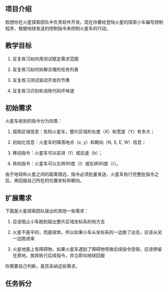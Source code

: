 ## 项目介绍
假想你在火星探索团队中负责软件开发。现在你要给登陆火星的探索小车编写控制程序，根据地球发送的控制指令来控制火星车的行动。

## 教学目标
1. 反复练习如何用测试框定需求范围

2. 反复练习如何拆解合理的任务列表

3. 反复练习测试驱动开发的节奏

4. 反复练习识别和消除代码坏味道

## 初始需求

火星车收到的指令分为四类：

1. 探索区域信息：告知火星车，整片区域的长度（X）和宽度（Y）有多大；

2. 初始化信息：火星车的降落地点（x, y）和朝向（N, S, E, W）信息；

3. 移动指令：火星车可以前进（f）或后退（b）；

4. 转向指令：火星车可以左转90度（l）或右转90度（r）。

由于地球和火星之间的距离很远，指令必须批量发送，火星车执行完整批指令之后，再回报自己所在的位置坐标和朝向。


## 扩展需求
下面是火星探索团队提出的其他一些需求：

1. 应该阻止小车跑到超出整片区域坐标系的地方去

2. 火星不是平的，而是球体，所以如果小车从坐标系的一边跑了出去，应该从另一边跑进来

3. 火星地面上有障碍物，如果火星车遇到了障碍物导致后续指令受阻，应该停留在原地，放弃执行后续指令，并立即向地球回报

你需要自己判断，是否采纳这些需求。

## 任务拆分
